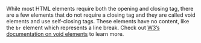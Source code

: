 While most HTML elements require both the opening and closing tag, there are a few elements that do not require a closing tag and they are called void elements and use self-closing tags. These elements have no content, like the `br` element which represents a line break. Check out [W3’s documentation on void elements](https://www.w3.org/TR/html51/syntax.html#writing-html-documents-elements) to learn more.
